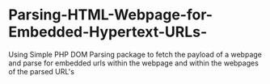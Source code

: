 # Parsing-HTML-Webpage-for-Embedded-Hypertext-URLs-
Using Simple PHP DOM Parsing package to fetch the payload of a webpage and parse for embedded urls within the webpage and within the webpages of the parsed URL's
